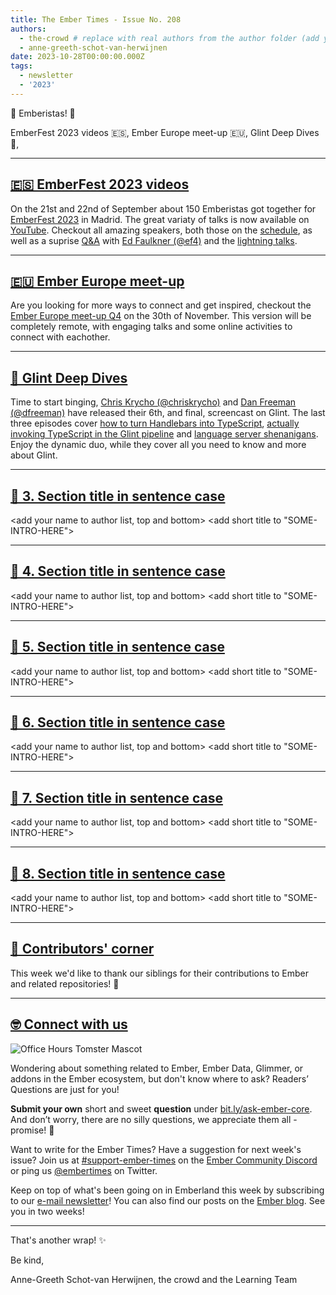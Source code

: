 ```yaml
---
title: The Ember Times - Issue No. 208
authors:
  - the-crowd # replace with real authors from the author folder (add yourself if you're not there)
  - anne-greeth-schot-van-herwijnen
date: 2023-10-28T00:00:00.000Z
tags:
  - newsletter
  - '2023'
---
```


👋 Emberistas! 🐹

EmberFest 2023 videos 🇪🇸, Ember Europe meet-up  🇪🇺, Glint Deep Dives 🤿,
<SOME-INTRO-HERE-TO-KEEP-THEM-SUBSCRIBERS-READING>

---

## [🇪🇸 EmberFest 2023 videos](https://www.youtube.com/@emberfest)

On the 21st and 22nd of September about 150 Emberistas got together for [EmberFest 2023](https://emberfest.eu) in Madrid. The great variaty of talks is now available on [YouTube](https://www.youtube.com/@emberfest). Checkout all amazing speakers, both those on the [schedule](https://emberfest.eu/schedule/day/1/), as well as a suprise [Q&A](https://www.youtube.com/watch?v=oY289Gk6NcY) with [Ed Faulkner (@ef4)](https://github.com/ef4) and the [lightning talks](https://www.youtube.com/watch?v=VVvRxAOBCVQ).

---

## [🇪🇺 Ember Europe meet-up](https://www.meetup.com/ember-europe/events/296967770/?chapterContext=true)

Are you looking for more ways to connect and get inspired, checkout the [Ember Europe meet-up Q4](https://www.meetup.com/ember-europe/events/296967770/?chapterContext=true) on the 30th of November. This version will be completely remote, with engaging talks and some online activities to connect with eachother.

---
## [🤿 Glint Deep Dives](https://www.youtube.com/playlist?list=PLelyiwKWHHApkoeXQjwKPHPAHgKXZyl3t)

Time to start binging, [Chris Krycho (@chriskrycho)](https://github.com/chriskrycho) and [Dan Freeman (@dfreeman)](https://github.com/dfreeman) have released their 6th, and final, screencast on Glint. The last three episodes cover [how to turn Handlebars into TypeScript](https://www.youtube.com/watch?v=9RjaREOmFAA&list=PLelyiwKWHHApkoeXQjwKPHPAHgKXZyl3t&index=4&pp=iAQB), [actually invoking TypeScript in the Glint pipeline](https://www.youtube.com/watch?v=oqIAyLbp6Rc&list=PLelyiwKWHHApkoeXQjwKPHPAHgKXZyl3t&index=5&pp=iAQB) and [language server shenanigans](https://www.youtube.com/watch?v=VUXROd82Ljk&list=PLelyiwKWHHApkoeXQjwKPHPAHgKXZyl3t&index=6&pp=iAQB). Enjoy the dynamic duo, while they cover all you need to know and more about Glint.

---

## [🐹 3. Section title in sentence case](section-url)

<change section title emoji>
<consider adding some bold to your paragraph>
<add the contributor in the post in format "FirstName LastName (@githubUserName)" linked to their GitHub account>
<please include link to external article/repo/etc in paragraph / body text, not just header title above>

<add your name to author list, top and bottom>
<add short title to "SOME-INTRO-HERE">

---

## [🐹 4. Section title in sentence case](section-url)

<change section title emoji>
<consider adding some bold to your paragraph>
<add the contributor in the post in format "FirstName LastName (@githubUserName)" linked to their GitHub account>
<please include link to external article/repo/etc in paragraph / body text, not just header title above>

<add your name to author list, top and bottom>
<add short title to "SOME-INTRO-HERE">

---

## [🐹 5. Section title in sentence case](section-url)

<change section title emoji>
<consider adding some bold to your paragraph>
<add the contributor in the post in format "FirstName LastName (@githubUserName)" linked to their GitHub account>
<please include link to external article/repo/etc in paragraph / body text, not just header title above>

<add your name to author list, top and bottom>
<add short title to "SOME-INTRO-HERE">

---

## [🐹 6. Section title in sentence case](section-url)

<change section title emoji>
<consider adding some bold to your paragraph>
<add the contributor in the post in format "FirstName LastName (@githubUserName)" linked to their GitHub account>
<please include link to external article/repo/etc in paragraph / body text, not just header title above>

<add your name to author list, top and bottom>
<add short title to "SOME-INTRO-HERE">

---

## [🐹 7. Section title in sentence case](section-url)

<change section title emoji>
<consider adding some bold to your paragraph>
<add the contributor in the post in format "FirstName LastName (@githubUserName)" linked to their GitHub account>
<please include link to external article/repo/etc in paragraph / body text, not just header title above>

<add your name to author list, top and bottom>
<add short title to "SOME-INTRO-HERE">

---

## [🐹 8. Section title in sentence case](section-url)

<change section title emoji>
<consider adding some bold to your paragraph>
<add the contributor in the post in format "FirstName LastName (@githubUserName)" linked to their GitHub account>
<please include link to external article/repo/etc in paragraph / body text, not just header title above>

<add your name to author list, top and bottom>
<add short title to "SOME-INTRO-HERE">

---

## [👏 Contributors' corner](https://guides.emberjs.com/release/contributing/repositories/)

<p>This week we'd like to thank our siblings for their contributions to Ember and related repositories! 💖</p>

---

## [🤓 Connect with us](https://docs.google.com/forms/d/e/1FAIpQLScqu7Lw_9cIkRtAiXKitgkAo4xX_pV1pdCfMJgIr6Py1V-9Og/viewform)

<div class="blog-row">
  <img class="float-right small transparent padded" alt="Office Hours Tomster Mascot" title="Readers' Questions" src="/images/tomsters/officehours.png" />

  <p>Wondering about something related to Ember, Ember Data, Glimmer, or addons in the Ember ecosystem, but don't know where to ask? Readers’ Questions are just for you!</p>

  <p><strong>Submit your own</strong> short and sweet <strong>question</strong> under <a href="https://bit.ly/ask-ember-core" target="rq">bit.ly/ask-ember-core</a>. And don’t worry, there are no silly questions, we appreciate them all - promise! 🤞</p>

  <p>Want to write for the Ember Times? Have a suggestion for next week's issue? Join us at <a href="https://discordapp.com/channels/480462759797063690/485450546887786506">#support-ember-times</a> on the <a href="https://discord.gg/emberjs">Ember Community Discord</a> or ping us <a href="https://twitter.com/embertimes">@embertimes</a> on Twitter.</p>

  <p>Keep on top of what's been going on in Emberland this week by subscribing to our <a href="https://embertimes.substack.com/">e-mail newsletter</a>! You can also find our posts on the <a href="https://blog.emberjs.com/tag/newsletter">Ember blog</a>. See you in two weeks!</p>
</div>

---

That's another wrap! ✨

Be kind,

Anne-Greeth Schot-van Herwijnen, the crowd and the Learning Team
